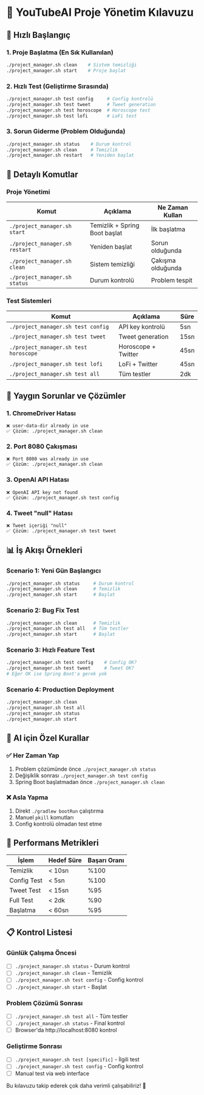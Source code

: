 # 🚀 YouTubeAI Proje Yönetim Kılavuzu

## 🎯 **Hızlı Başlangıç**

### 1. **Proje Başlatma** (En Sık Kullanılan)
```bash
./project_manager.sh clean    # Sistem temizliği
./project_manager.sh start    # Proje başlat
```

### 2. **Hızlı Test** (Geliştirme Sırasında)
```bash
./project_manager.sh test config     # Config kontrolü
./project_manager.sh test tweet      # Tweet generation
./project_manager.sh test horoscope  # Horoscope test
./project_manager.sh test lofi       # LoFi test
```

### 3. **Sorun Giderme** (Problem Olduğunda)
```bash
./project_manager.sh status    # Durum kontrol
./project_manager.sh clean     # Temizlik
./project_manager.sh restart   # Yeniden başlat
```

## 🔧 **Detaylı Komutlar**

### Proje Yönetimi
| Komut | Açıklama | Ne Zaman Kullan |
|-------|----------|-----------------|
| `./project_manager.sh start` | Temizlik + Spring Boot başlat | İlk başlatma |
| `./project_manager.sh restart` | Yeniden başlat | Sorun olduğunda |
| `./project_manager.sh clean` | Sistem temizliği | Çakışma olduğunda |
| `./project_manager.sh status` | Durum kontrolü | Problem tespit |

### Test Sistemleri
| Komut | Açıklama | Süre |
|-------|----------|------|
| `./project_manager.sh test config` | API key kontrolü | 5sn |
| `./project_manager.sh test tweet` | Tweet generation | 15sn |
| `./project_manager.sh test horoscope` | Horoscope + Twitter | 45sn |
| `./project_manager.sh test lofi` | LoFi + Twitter | 45sn |
| `./project_manager.sh test all` | Tüm testler | 2dk |

## 🚨 **Yaygın Sorunlar ve Çözümler**

### 1. **ChromeDriver Hatası**
```
❌ user-data-dir already in use
✅ Çözüm: ./project_manager.sh clean
```

### 2. **Port 8080 Çakışması**
```
❌ Port 8080 was already in use
✅ Çözüm: ./project_manager.sh clean
```

### 3. **OpenAI API Hatası**
```
❌ OpenAI API key not found
✅ Çözüm: ./project_manager.sh test config
```

### 4. **Tweet "null" Hatası**
```
❌ Tweet içeriği "null"
✅ Çözüm: ./project_manager.sh test tweet
```

## 📊 **İş Akışı Örnekleri**

### Scenario 1: Yeni Gün Başlangıcı
```bash
./project_manager.sh status     # Durum kontrol
./project_manager.sh clean      # Temizlik
./project_manager.sh start      # Başlat
```

### Scenario 2: Bug Fix Test
```bash
./project_manager.sh clean      # Temizlik
./project_manager.sh test all   # Tüm testler
./project_manager.sh start      # Başlat
```

### Scenario 3: Hızlı Feature Test
```bash
./project_manager.sh test config    # Config OK?
./project_manager.sh test tweet     # Tweet OK?
# Eğer OK ise Spring Boot'a gerek yok
```

### Scenario 4: Production Deployment
```bash
./project_manager.sh clean
./project_manager.sh test all
./project_manager.sh status
./project_manager.sh start
```

## 🎯 **AI için Özel Kurallar**

### ✅ **Her Zaman Yap**
1. Problem çözümünde önce `./project_manager.sh status`
2. Değişiklik sonrası `./project_manager.sh test config`
3. Spring Boot başlatmadan önce `./project_manager.sh clean`

### ❌ **Asla Yapma**
1. Direkt `./gradlew bootRun` çalıştırma
2. Manuel `pkill` komutları
3. Config kontrolü olmadan test etme

## 🔄 **Performans Metrikleri**

| İşlem | Hedef Süre | Başarı Oranı |
|-------|------------|---------------|
| Temizlik | < 10sn | %100 |
| Config Test | < 5sn | %100 |
| Tweet Test | < 15sn | %95 |
| Full Test | < 2dk | %90 |
| Başlatma | < 60sn | %95 |

## 📋 **Kontrol Listesi**

### Günlük Çalışma Öncesi
- [ ] `./project_manager.sh status` - Durum kontrol
- [ ] `./project_manager.sh clean` - Temizlik
- [ ] `./project_manager.sh test config` - Config kontrol
- [ ] `./project_manager.sh start` - Başlat

### Problem Çözümü Sonrası
- [ ] `./project_manager.sh test all` - Tüm testler
- [ ] `./project_manager.sh status` - Final kontrol
- [ ] Browser'da http://localhost:8080 kontrol

### Geliştirme Sonrası
- [ ] `./project_manager.sh test [specific]` - İlgili test
- [ ] `./project_manager.sh test config` - Config kontrol
- [ ] Manual test via web interface

Bu kılavuzu takip ederek çok daha verimli çalışabiliriz! 🎉 